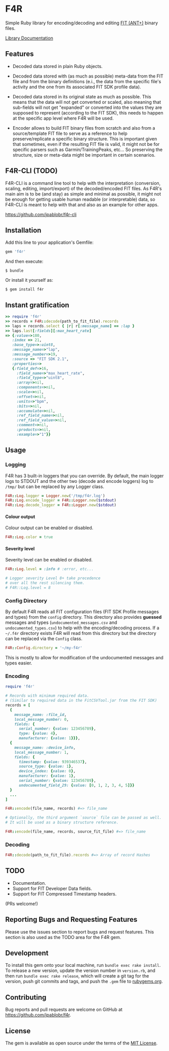 # F4R

Simple Ruby library for encoding/decoding and editing [FIT (ANT+)](https://www.thisisant.com/developer/resources/downloads) binary files.

[Library Documentation](https://rdoc.info/github/jpablobr/f4r)

## Features

- Decoded data stored in plain Ruby objects.

- Decoded data stored with (as much as possible) meta-data from the FIT file and from the binary definitions (e.i., the data from the specific file's activity and the one from its associated FIT SDK profile data).

- Decoded data stored in its original state as much as possible. This means that the data will not get converted or scaled, also meaning that sub-fields will not get "expanded" or converted into the values they are supposed to represent (according to the FIT SDK), this needs to happen at the specific app level where F4R will be used.

- Encoder allows to build FIT binary files from scratch and also from a source/template FIT file to serve as a reference to help preserve/replicate a specific binary structure. This is important given that sometimes, even if the resulting FIT file is valid, it might not be for specific parsers such as Garmin/TrainingPeaks, etc... So preserving the structure, size or meta-data might be important in certain scenarios.

## F4R-CLI (TODO)

F4R-CLI is a command line tool to help with the interpretation (conversion, scaling, editing, import/export) of the decoded/encoded FIT files. As F4R's main aim is to be (and stay) as simple and minimal as possible, it might not be enough for getting usable human readable (or interpretable) data, so F4R-CLI is meant to help with that and also as an example for other apps.

https://github.com/jpablobr/f4r-cli

## Installation

Add this line to your application's Gemfile:

```ruby
gem 'f4r'
```

And then execute:

    $ bundle

Or install it yourself as:

    $ gem install f4r

## Instant gratification

```ruby
>> require 'f4r'
>> records = F4R::decode(path_to_fit_file).records
>> laps = records.select { |r| r[:message_name] == :lap }
>> laps.last[:fields][:max_heart_rate]
=> {:value=>180,
   :index => 21,
   :base_type=>:uint8,
   :message_name=>"lap",
   :message_number=>19,
   :source => "FIT SDK 2.1",
   :properties=>
   {:field_def=>16,
     :field_name=>"max_heart_rate",
     :field_type=>"uint8",
     :array=>nil,
     :components=>nil,
     :scale=>nil,
     :offset=>nil,
     :units=>"bpm",
     :bits=>nil,
     :accumulate=>nil,
     :ref_field_name=>nil,
     :ref_field_value=>nil,
     :comment=>nil,
     :products=>nil,
     :example=>"1"}}
```

## Usage

### Logging

F4R has 3 built-in loggers that you can override. By default, the main logger logs to STDOUT and the other two (decode and encode loggers) log to `/tmp/` but can be replaced by any Logger class.

```ruby
F4R::Log.logger = Logger.new('/tmp/f4r.log')
F4R::Log.encode_logger = F4R::Logger.new($stdout)
F4R::Log.decode_logger = F4R::Logger.new($stdout)
```
#### Colour output

Colour output can be enabled or disabled.

```ruby
F4R::Log.color = true
```

#### Severity level

Severity level can be enabled or disabled.

```ruby
F4R::Log.level = :info # :error, etc...

# Logger severity Level 8+ take precedence
# over all the rest silencing them.
# F4R::Log.level = 8
```

### Config Directory

By default F4R reads all FIT configuration files (FIT SDK Profile messages and types) from the `config` directory. This directory also provides **guessed** messages and types (`undocumented_messages.csv` and `undocumented_types.csv`) to help with the encoding/decoding process. If a `~/.f4r` directory exists F4R will read from this directory but the directory can be replaced via the `Config` class.

```ruby
F4R::Config.directory = '~/my-f4r'
```

This is mostly to allow for modification of the undocumented messages and types easier.

### Encoding

```ruby
require 'f4r'

# Records with minimum required data.
# (Similar to required data in the FitCSVTool.jar from the FIT SDK)
records = [
  {
    message_name: :file_id,
    local_message_number: 0,
    fields: {
      serial_number: {value: 123456789},
      type: {value: 4},
      manufacturer: {value: 1}}},
  {
    message_name: :device_info,
    local_message_number: 1,
    fields: {
      timestamp: {value: 939346537},
      source_type: {value: 1},
      device_index: {value: 0},
      manufacturer: {value: 1},
      serial_number: {value: 123456789},
      undocumented_field_29: {value: [0, 1, 2, 3, 4, 5]}}
  }
  ...
]

F4R::encode(file_name, records) #=> file_name

# Optionally, the third argument `source` file can be passed as well.
# It will be used as a binary structure reference.

F4R::encode(file_name, records, source_fit_file) #=> file_name
```

### Decoding

```ruby
F4R::decode(path_to_fit_file).records #=> Array of record Hashes
```

## TODO

- Documentation.
- Support for FIT Developer Data fields.
- Support for FIT Compressed Timestamp headers.

(PRs welcome!)

## Reporting Bugs and Requesting Features

Please use the issues section to report bugs and request features. This section is also used as the TODO area for the F4R gem.

## Development

To install this gem onto your local machine, run `bundle exec rake install`. To release a new version, update the version number in `version.rb`, and then run `bundle exec rake release`, which will create a git tag for the version, push git commits and tags, and push the `.gem` file to [rubygems.org](https://rubygems.org).

## Contributing

Bug reports and pull requests are welcome on GitHub at https://github.com/jpablobr/f4r.

## License

The gem is available as open source under the terms of the [MIT License](https://opensource.org/licenses/MIT).
 
